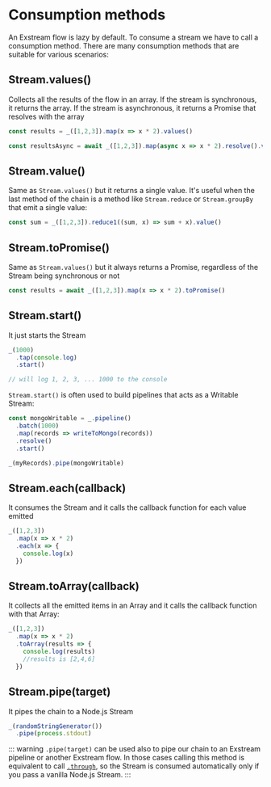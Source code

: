 # Consumption methods

An Exstream flow is lazy by default. To consume a stream we have to call a consumption method.
There are many consumption methods that are suitable for various scenarios:

## Stream.values()

Collects all the results of the flow in an array. If the stream is synchronous, it returns the array. If the stream is asynchronous, it returns a Promise that resolves with the array

```js
const results = _([1,2,3]).map(x => x * 2).values()

const resultsAsync = await _([1,2,3]).map(async x => x * 2).resolve().values()
```

## Stream.value()

Same as `Stream.values()` but it returns a single value. It's useful when the last method of the chain is a method like `Stream.reduce` or `Stream.groupBy` that emit a single value:

```js
const sum = _([1,2,3]).reduce1((sum, x) => sum + x).value()
```

## Stream.toPromise()

Same as `Stream.values()` but it always returns a Promise, regardless of the Stream being synchronous or not

```js
const results = await _([1,2,3]).map(x => x * 2).toPromise()
```

## Stream.start()

It just starts the Stream

```js
_(1000)
  .tap(console.log)
  .start()

// will log 1, 2, 3, ... 1000 to the console
```

`Stream.start()` is often used to build pipelines that acts as a Writable Stream:

```js
const mongoWritable = _.pipeline()
  .batch(1000)
  .map(records => writeToMongo(records))
  .resolve()
  .start()

_(myRecords).pipe(mongoWritable)
```

## Stream.each(callback)

It consumes the Stream and it calls the callback function for each value emitted

```js
_([1,2,3])
  .map(x => x * 2)
  .each(x => {
    console.log(x)
  })
```

## Stream.toArray(callback)

It collects all the emitted items in an Array and it calls the callback function with that Array:

```js
_([1,2,3])
  .map(x => x * 2)
  .toArray(results => {
    console.log(results)
    //results is [2,4,6]
  })
```

## Stream.pipe(target)

It pipes the chain to a Node.js Stream

```js
_(randomStringGenerator())
  .pipe(process.stdout)
```

::: warning
`.pipe(target)` can be used also to pipe our chain to an Exstream pipeline or another Exstream flow. In those cases calling this method is equivalent to call [`.through`](/reference/through), so the Stream is consumed automatically only if you pass a vanilla Node.js Stream.
:::